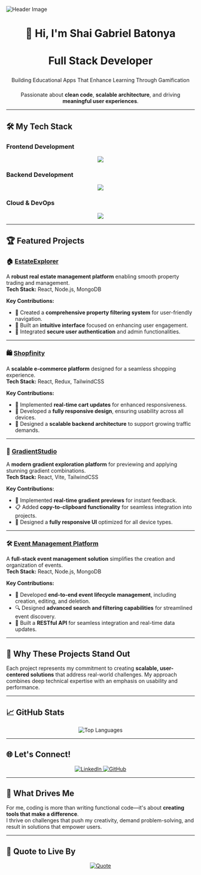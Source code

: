 ![Header Image](https://camo.githubusercontent.com/3cbeb5d020370a717e4b859e2b9bab4c53d57b133164468958639d913703fa5c/68747470733a2f2f63617073756c652d72656e6465722e76657263656c2e6170702f6170693f747970653d776176696e6726636f6c6f723d374139324238266865696768743d3130302673656374696f6e3d686561646572)

<div align="center">  

# 👋 Hi, I'm **Shai Gabriel Batonya**    



# Full Stack Developer       


<p style="font-size: 26px; margin-top: 10px; font-weight: bold;">    


  
  Building Educational Apps That Enhance Learning Through Gamification   
</p>

<p style="font-size: 22px;">  
  
  Passionate about <strong>clean code</strong>, <strong>scalable architecture</strong>, and driving <strong>meaningful user experiences</strong>.
  
</p>

</div>

---

## 🛠 **My Tech Stack**  

### **Frontend Development**
<p align="center">
  <a href="https://skillicons.dev">
    <img src="https://skillicons.dev/icons?i=react,typescript,nextjs,tailwind,html,css,js,redux,materialui,vite,figma" />
  </a>
</p>

### **Backend Development**
<p align="center">
  <a href="https://skillicons.dev">
    <img src="https://skillicons.dev/icons?i=nodejs,express,mongodb,prisma,mysql,redis,postman,npm" />
  </a>
</p>

### **Cloud & DevOps**
<p align="center">
  <a href="https://skillicons.dev">
    <img src="https://skillicons.dev/icons?i=aws,docker,kubernetes,vercel,githubactions,git" />
  </a>
</p>

---

## 🏆 **Featured Projects**

### 🏠 [EstateExplorer](https://real-estate-mern-stack.vercel.app/)  
A **robust real estate management platform** enabling smooth property trading and management.  
**Tech Stack:** React, Node.js, MongoDB  

**Key Contributions:**  
- 📌 Created a **comprehensive property filtering system** for user-friendly navigation.  
- 🏢 Built an **intuitive interface** focused on enhancing user engagement.  
- 🔐 Integrated **secure user authentication** and admin functionalities.
  
---

### 🛍️ [Shopfinity](https://shopfinity-nine.vercel.app/)  
A **scalable e-commerce platform** designed for a seamless shopping experience.  
**Tech Stack:** React, Redux, TailwindCSS  

**Key Contributions:**  
- 🛒 Implemented **real-time cart updates** for enhanced responsiveness.  
- 🎨 Developed a **fully responsive design**, ensuring usability across all devices.  
- 🚀 Designed a **scalable backend architecture** to support growing traffic demands.
  
---

### 🎨 [GradientStudio](https://gradient-studio.vercel.app/)  
A **modern gradient exploration platform** for previewing and applying stunning gradient combinations.  
**Tech Stack:** React, Vite, TailwindCSS  

**Key Contributions:**  
- 🌈 Implemented **real-time gradient previews** for instant feedback.  
- 📋 Added **copy-to-clipboard functionality** for seamless integration into projects.  
- 📱 Designed a **fully responsive UI** optimized for all device types.

---

### 🛠 [Event Management Platform](https://github.com/ShaiBatonya/patents_server-client)  
A **full-stack event management solution** simplifies the creation and organization of events.  
**Tech Stack:** React, Node.js, MongoDB  

**Key Contributions:**  
- 📅 Developed **end-to-end event lifecycle management**, including creation, editing, and deletion.  
- 🔍 Designed **advanced search and filtering capabilities** for streamlined event discovery.  
- 🔗 Built a **RESTful API** for seamless integration and real-time data updates.

---

## 🌟 **Why These Projects Stand Out**
Each project represents my commitment to creating **scalable, user-centered solutions** that address real-world challenges. My approach combines deep technical expertise with an emphasis on usability and performance.

---

## 📈 **GitHub Stats**  

<div align="center">
  <img src="https://github-readme-stats.vercel.app/api/top-langs/?username=ShaiBatonya&layout=compact&theme=dark&hide_border=true" alt="Top Languages" />
</div>

---

## 🌐 **Let's Connect!**  
<p align="center">
  <a href="https://www.linkedin.com/in/shaibatonya-fullstack/">
    <img src="https://img.shields.io/badge/LinkedIn-%230077B5.svg?style=for-the-badge&logo=linkedin&logoColor=white" alt="LinkedIn" />
  </a>
  <a href="https://github.com/ShaiBatonya">
    <img src="https://img.shields.io/badge/GitHub-%2312100E.svg?style=for-the-badge&logo=github&logoColor=white" alt="GitHub" />
  </a>
</p>

---

## 🎯 **What Drives Me**  
For me, coding is more than writing functional code—it's about **creating tools that make a difference**.  
I thrive on challenges that push my creativity, demand problem-solving, and result in solutions that empower users.  

---

## 🌟 **Quote to Live By**  

<div align="center">
  <a href="https://github.com/piyushsuthar/github-readme-quotes">
    <img src="https://quotes-github-readme.vercel.app/api?quote=First%2C%20solve%20the%20problem.%20Then%2C%20write%20the%20code.&author=John%20Johnson" alt="Quote">
  </a>
</div>
